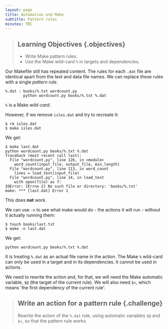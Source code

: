 ```yaml
---
layout: page
title: Automation and Make
subtitle: Pattern rules
minutes: TBC
---
```


> ## Learning Objectives {.objectives}
>
> * Write Make pattern rules.
> * Use the Make wild-card `%` in targets and dependencies.

Our Makefile still has repeated content. The rules for each `.dat` file are identical apart from the text and data file names. We can replace these rules with a single *pattern rule*.

~~~ {.make}
%.dat : books/%.txt wordcount.py
        python wordcount.py books/%.txt %.dat
~~~

`%` is a Make *wild-card*.

However, if we remove `isles.dat` and try to recreate it:

~~~ {.bash}
$ rm isles.dat
$ make isles.dat
~~~

We get:

~~~ {.output}
$ make last.dat
python wordcount.py books/%.txt %.dat
Traceback (most recent call last):
  File "wordcount.py", line 126, in <module>
    word_count(input_file, output_file, min_length)
  File "wordcount.py", line 113, in word_count
    lines = load_text(input_file)
  File "wordcount.py", line 14, in load_text
    with open(file) as f:
IOError: [Errno 2] No such file or directory: 'books/%.txt'
make: *** [last.dat] Error 1
~~~

This does **not** work. 

We can use `-n` to see what make would do - the actions it will run - without it actually running them:

~~~ {.bash}
$ touch books/last.txt
$ make -n last.dat
~~~

We get:

~~~ {.output}
python wordcount.py books/%.txt %.dat
~~~

It is treating `%.dat` as an actual file name in the action. The Make `%` wild-card can only be used in a target and in its dependencies. It cannot be used in actions.

We need to rewrite the action and, for that, we will need the Make automatic variable, `$@` (the target of the current rule). We will also need `$<`, which means 'the first dependency of the current rule'.

> ## Write an action for a pattern rule {.challenge}
>
> Rewrite the action of the `%.dat` rule, using automatic variables `$@` and `$<`, so that the pattern rule works.
